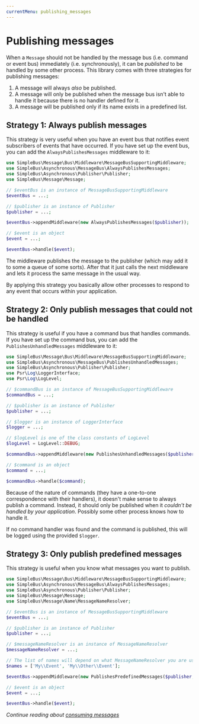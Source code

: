 ```yaml
---
currentMenu: publishing_messages
---
```


# Publishing messages

When a `Message` should not be handled by the message bus (i.e. command or event bus) immediately (i.e. synchronously),
it can be *published* to be handled by some other process. This library comes with three strategies for publishing
messages:

1. A message will always *also* be published.
2. A message will only be published when the message bus isn't able to handle it because there is no handler defined for it.
3. A message will be published only if its name exists in a predefined list.

## Strategy 1: Always publish messages

This strategy is very useful when you have an event bus that notifies event subscribers of events that have occurred.
If you have set up the event bus, you can add the `AlwaysPublishesMessages` middleware to it:

```php
use SimpleBus\Message\Bus\Middleware\MessageBusSupportingMiddleware;
use SimpleBus\Asynchronous\MessageBus\AlwaysPublishesMessages;
use SimpleBus\Asynchronous\Publisher\Publisher;
use SimpleBus\Message\Message;

// $eventBus is an instance of MessageBusSupportingMiddleware
$eventBus = ...;

// $publisher is an instance of Publisher
$publisher = ...;

$eventBus->appendMiddleware(new AlwaysPublishesMessages($publisher));

// $event is an object
$event = ...;

$eventBus->handle($event);
```

The middleware publishes the message to the publisher (which may add it to some a queue of some sorts). After
that it just calls the next middleware and lets it process the same message in the usual way.

By applying this strategy you basically allow other processes to respond to any event that occurs within your
application.

## Strategy 2: Only publish messages that could not be handled

This strategy is useful if you have a command bus that handles commands. If you have set up the command bus, you can add
the `PublishesUnhandledMessages` middleware to it:

```php
use SimpleBus\Message\Bus\Middleware\MessageBusSupportingMiddleware;
use SimpleBus\Asynchronous\MessageBus\PublishesUnhandledMessages;
use SimpleBus\Asynchronous\Publisher\Publisher;
use Psr\Log\LoggerInterface;
use Psr\Log\LogLevel;

// $commandBus is an instance of MessageBusSupportingMiddleware
$commandBus = ...;

// $publisher is an instance of Publisher
$publisher = ...;

// $logger is an instance of LoggerInterface
$logger = ...;

// $logLevel is one of the class constants of LogLevel
$logLevel = LogLevel::DEBUG;

$commandBus->appendMiddleware(new PublishesUnhandledMessages($publisher, $logger, $logLevel));

// $command is an object
$command = ...;

$commandBus->handle($command);
```

Because of the nature of commands (they have a one-to-one correspondence with their handlers), it doesn't make sense to
always publish a command. Instead, it should only be published when it *couldn't be handled by your application*.
Possibly some other process knows how to handle it.

If no command handler was found and the command is published, this will be logged using the provided `$logger`.

## Strategy 3: Only publish predefined messages

This strategy is useful when you know what messages you want to publish. 

```php
use SimpleBus\Message\Bus\Middleware\MessageBusSupportingMiddleware;
use SimpleBus\Asynchronous\MessageBus\AlwaysPublishesMessages;
use SimpleBus\Asynchronous\Publisher\Publisher;
use SimpleBus\Message\Message;
use SimpleBus\Message\Name\MessageNameResolver;

// $eventBus is an instance of MessageBusSupportingMiddleware
$eventBus = ...;

// $publisher is an instance of Publisher
$publisher = ...;

// $messageNameResolver is an instance of MessageNameResolver
$messageNameResolver = ...;

// The list of names will depend on what MessageNameResolver you are using. 
$names = ['My\\Event', 'My\\Other\\Event'];

$eventBus->appendMiddleware(new PublishesPredefinedMessages($publisher, $messageNameResolver, $names));

// $event is an object
$event = ...;

$eventBus->handle($event);
```

*Continue reading about [consuming messages](consuming_messages.md)*
